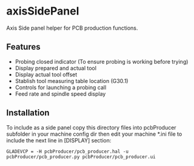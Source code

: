 # axisSidePanel

Axis Side panel helper for PCB production functions.

## Features

* Probing closed indicator (To ensure probing is working before trying)
* Display prepared and actual tool
* Display actual tool offset
* Stablish tool measuring table location (G30.1)
* Controls for launching a probing call
* Feed rate and spindle speed display

## Installation

To include as a side panel copy this directory files into pcbProducer subfolder in your machine config dir then edit your machine *.ini file to include the next line in [DISPLAY] section:

	GLADEVCP = -H pcbProducer/pcb_producer.hal -u pcbProducer/pcb_producer.py pcbProducer/pcb_producer.ui

